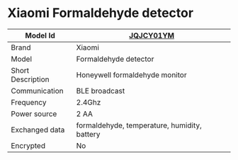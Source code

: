 # Xiaomi Formaldehyde detector

|Model Id|[JQJCY01YM](https://github.com/theengs/decoder/blob/development/src/devices/JQJCY01YM_json.h)|
|-|-|
|Brand|Xiaomi|
|Model|Formaldehyde detector|
|Short Description|Honeywell formaldehyde monitor|
|Communication|BLE broadcast|
|Frequency|2.4Ghz|
|Power source|2 AA|
|Exchanged data|formaldehyde, temperature, humidity, battery|
|Encrypted|No|
